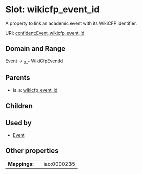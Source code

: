 
# Slot: wikicfp_event_id


A property to link an academic event with its WikiCFP identifier.

URI: [confident:Event_wikicfp_event_id](https://raw.githubusercontent.com/TIBHannover/ConfIDent_schema/main/src/linkml/confident_schema.yaml#Event_wikicfp_event_id)


## Domain and Range

[Event](Event.md) &#8594;  <sub>0..\*</sub> [WikiCfpEventId](WikiCfpEventId.md)

## Parents

 *  is_a: [wikicfp_event_id](wikicfp_event_id.md)

## Children


## Used by

 * [Event](Event.md)

## Other properties

|  |  |  |
| --- | --- | --- |
| **Mappings:** | | iao:0000235 |

